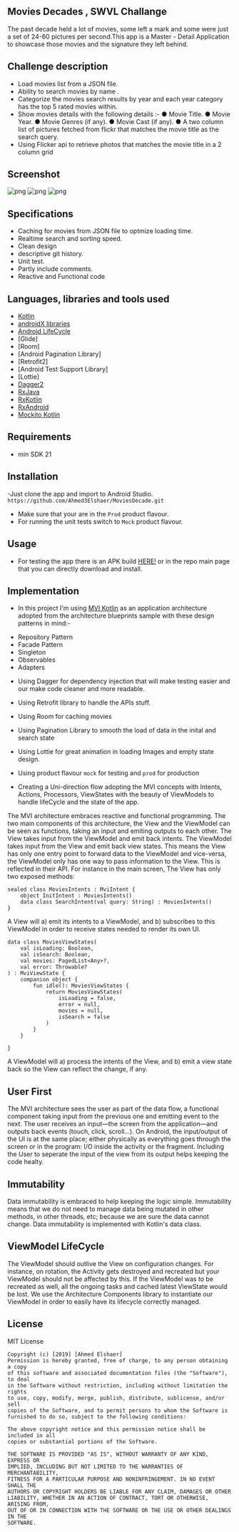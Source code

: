 ## Movies Decades , SWVL Challange

The past decade held a lot of movies, some left a mark and some were just a set of 24-60 pictures per second.This app is a ​Master - Detail Application​ to showcase those movies and the signature they left behind.

## Challenge description
- Load movies list from a JSON file.
- Ability to search movies by name .
- Categorize the movies search results by year and each year category has the top 5 rated movies within.
- Show movies details with the following details :-
    ● Movie Title.
    ● Movie Year.
    ● Movie Genres (if any).
    ● Movie Cast (if any).
    ● A two column list of pictures fetched from flickr that matches the movie title as the search
      query.
- Using Flicker api to retrieve photos that matches the movie title in a 2 column grid 

## Screenshot
![png](https://github.com/Ahmed3Elshaer/MoviesDecade/master/art/1.png)
![png](https://github.com/Ahmed3Elshaer/MoviesDecade/master/art/2.png)
![png](https://github.com/Ahmed3Elshaer/MoviesDecade/master/art/3.png)


## Specifications
- Caching for movies from JSON file to optmize loading time.
- Realtime search and sorting speed.
- Clean design
- descriptive git history.
- Unit test.
- Partly include comments.
- Reactive and Functional code
## Languages, libraries and tools used

 * [Kotlin](https://kotlinlang.org/)
 * [androidX libraries](https://developer.android.com/jetpack/androidx)
 * [Android LifeCycle](https://developer.android.com/topic/libraries/architecture)
 * [Glide]
 * [Room]
 * [Android Pagination Library]
 * [Retrofit2]
 * [Android Test Support Library]
 * [Lottie]
 * [Dagger2](https://github.com/google/dagger)
 * [RxJava](https://github.com/ReactiveX/RxJava)
 * [RxKotlin](https://github.com/ReactiveX/RxKotlin)
 * [RxAndroid](https://github.com/ReactiveX/RxAndroid)
 * [Mockito Kotlin](https://github.com/nhaarman/mockito-kotlin/)
 
 
## Requirements
- min SDK 21

## Installation

-Just clone the app and import to Android Studio.
``https://github.com/Ahmed3Elshaer/MoviesDecade.git``

- Make sure that your are in the ``Prod`` product flavour.
- For running the unit tests switch to ``Mock`` product flavour.

## Usage

- For testing the app there is an APK build [HERE!](https://github.com/Ahmed3Elshaer/MoviesDecade/raw/master/app.apk) or in  the repo main page that you can directly download and install.

## Implementation

* In this project I'm using [MVI Kotlin](https://github.com/oldergod/android-architecture)
as an application architecture adopted from the architecture blueprints sample with these design patterns in mind:-
- Repository Pattern
- Facade Pattern
- Singleton
- Observables
- Adapters

* Using Dagger for dependency injection that will make testing easier and our make code 
cleaner and more readable.
* Using Retrofit library to handle the APIs stuff.
* Using Room for caching movies
* Using Pagination Library to smooth the load of data in the inital and search state
* Using Lottie for great animation in loading Images and empty state design.
* Using product flavour ``mock`` for testing and ``prod`` for production

 * Creating a Uni-direction flow adopting the MVI concepts with Intents, Actions, Processors, ViewStates with the beauty of ViewModels to handle lifeCycle and the state of the app.
 
 The MVI architecture embraces reactive and functional programming. The two main components of this architecture, the View and the ViewModel can be seen as functions, taking an input and emiting outputs to each other. The View takes input from the ViewModel and emit back intents. The ViewModel takes input from the View and emit back view states. This means the View has only one entry point to forward data to the ViewModel and vice-versa, the ViewModel only has one way to pass information to the View.
This is reflected in their API. For instance in the main screen, The View has only two exposed methods:
```
sealed class MoviesIntents : MviIntent {
    object InitIntent : MoviesIntents()
    data class SearchIntent(val query: String) : MoviesIntents()
}
```
A View will a) emit its intents to a ViewModel, and b) subscribes to this ViewModel in order to receive states needed to render its own UI.

```
data class MoviesViewStates(
    val isLoading: Boolean,
    val isSearch: Boolean,
    val movies: PagedList<Any>?,
    val error: Throwable?
) : MviViewState {
    companion object {
        fun idle(): MoviesViewStates {
            return MoviesViewStates(
                isLoading = false,
                error = null,
                movies = null,
                isSearch = false
            )
        }
    }

}
```
A ViewModel will a) process the intents of the View, and b) emit a view state back so the View can reflect the change, if any.

## User First 

The MVI architecture sees the user as part of the data flow, a functional component taking input from the previous one and emitting event to the next. The user receives an input―the screen from the application―and outputs back events (touch, click, scroll...). On Android, the input/output of the UI is at the same place; either physically as everything goes through the screen or in the program: I/O inside the activity or the fragment. Including the User to seperate the input of the view from its output helps keeping the code healty.


## Immutability
Data immutability is embraced to help keeping the logic simple. Immutability means that we do not need to manage data being mutated in other methods, in other threads, etc; because we are sure the data cannot change. Data immutability is implemented with Kotlin's data class.

## ViewModel LifeCycle
The ViewModel should outlive the View on configuration changes. For instance, on rotation, the Activity gets destroyed and recreated but your ViewModel should not be affected by this. If the ViewModel was to be recreated as well, all the ongoing tasks and cached latest ViewState would be lost.
We use the Architecture Components library to instantiate our ViewModel in order to easily have its lifecycle correctly managed.


## License
MIT License
```
Copyright (c) [2019] [Ahmed Elshaer]
Permission is hereby granted, free of charge, to any person obtaining a copy
of this software and associated documentation files (the "Software"), to deal
in the Software without restriction, including without limitation the rights
to use, copy, modify, merge, publish, distribute, sublicense, and/or sell
copies of the Software, and to permit persons to whom the Software is
furnished to do so, subject to the following conditions:

The above copyright notice and this permission notice shall be included in all
copies or substantial portions of the Software.

THE SOFTWARE IS PROVIDED "AS IS", WITHOUT WARRANTY OF ANY KIND, EXPRESS OR
IMPLIED, INCLUDING BUT NOT LIMITED TO THE WARRANTIES OF MERCHANTABILITY,
FITNESS FOR A PARTICULAR PURPOSE AND NONINFRINGEMENT. IN NO EVENT SHALL THE
AUTHORS OR COPYRIGHT HOLDERS BE LIABLE FOR ANY CLAIM, DAMAGES OR OTHER
LIABILITY, WHETHER IN AN ACTION OF CONTRACT, TORT OR OTHERWISE, ARISING FROM,
OUT OF OR IN CONNECTION WITH THE SOFTWARE OR THE USE OR OTHER DEALINGS IN THE
SOFTWARE.
```

